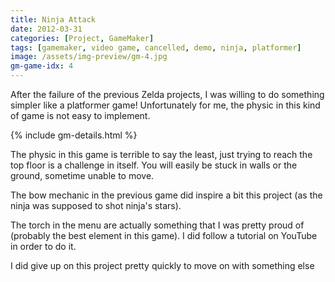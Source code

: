 ```yaml
---
title: Ninja Attack
date: 2012-03-31
categories: [Project, GameMaker]
tags: [gamemaker, video game, cancelled, demo, ninja, platformer]
image: /assets/img-preview/gm-4.jpg
gm-game-idx: 4
---
```


After the failure of the previous Zelda projects, I was willing to do something simpler like a platformer game!
Unfortunately for me, the physic in this kind of game is not easy to implement.

{% include gm-details.html %}

The physic in this game is terrible to say the least, just trying to reach the top floor is a challenge in itself.
You will easily be stuck in walls or the ground, sometime unable to move.

The bow mechanic in the previous game did inspire a bit this project (as the ninja was supposed to shot ninja's stars).

The torch in the menu are actually something that I was pretty proud of (probably the best element in this game).
I did follow a tutorial on YouTube in order to do it.

I did give up on this project pretty quickly to move on with something else
